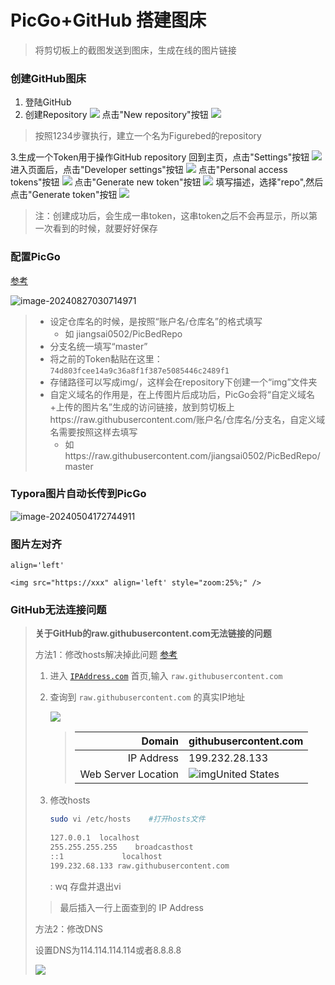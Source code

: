 # PicGo+GitHub 搭建图床

> 将剪切板上的截图发送到图床，生成在线的图片链接

### 创建GitHub图床
1. 登陆GitHub
2. 创建Repository
![](https://raw.githubusercontent.com/jiangsai0502/PicBedRepo/master/img/20200111135509.png)
点击"New repository"按钮
![](https://raw.githubusercontent.com/jiangsai0502/PicBedRepo/master/img/20200111135617.png)

> 按照1234步骤执行，建立一个名为Figurebed的repository

3.生成一个Token用于操作GitHub repository
回到主页，点击"Settings"按钮
![](https://raw.githubusercontent.com/jiangsai0502/PicBedRepo/master/img/20200111135856.png)
进入页面后，点击"Developer settings"按钮
![](https://raw.githubusercontent.com/jiangsai0502/PicBedRepo/master/img/20200111135837.png)
点击"Personal access tokens"按钮
![](https://raw.githubusercontent.com/jiangsai0502/PicBedRepo/master/img/20200111135915.png)
点击"Generate new token"按钮
![](https://raw.githubusercontent.com/jiangsai0502/PicBedRepo/master/img/20200111140018.png)
填写描述，选择"repo",然后点击"Generate token"按钮
![](https://raw.githubusercontent.com/jiangsai0502/PicBedRepo/master/img/20200111140125.png)
> 注：创建成功后，会生成一串token，这串token之后不会再显示，所以第一次看到的时候，就要好好保存



### 配置PicGo

[参考](https://picgo.github.io/PicGo-Doc/zh/guide/config.html)

![image-20240827030714971](https://raw.githubusercontent.com/jiangsai0502/PicBedRepo/master/image-20240827030714971.png)

> * 设定仓库名的时候，是按照“账户名/仓库名”的格式填写
>   * 如 jiangsai0502/PicBedRepo
> * 分支名统一填写“master”
> * 将之前的Token黏贴在这里：`74d803fcee14a9c36a8f1f387e5085446c2489f1`
> * 存储路径可以写成img/，这样会在repository下创建一个“img”文件夹
> * 自定义域名的作用是，在上传图片后成功后，PicGo会将“自定义域名+上传的图片名”生成的访问链接，放到剪切板上https://raw.githubusercontent.com/账户名/仓库名/分支名，自定义域名需要按照这样去填写
>   * 如https://raw.githubusercontent.com/jiangsai0502/PicBedRepo/master

### Typora图片自动长传到PicGo

![image-20240504172744911](https://raw.githubusercontent.com/jiangsai0502/PicBedRepo/master/img/202405041727992.png)

### 图片左对齐

`align='left'`

`<img src="https://xxx" align='left' style="zoom:25%;" />`



### GitHub无法连接问题

> **关于GitHub的raw.githubusercontent.com无法链接的问题**
>
> 方法1：修改hosts解决掉此问题 [参考](https://www.ioiox.com/archives/62.html)
>
> 1. 进入  [`IPAddress.com`](https://www.ipaddress.com/)  首页,输入  `raw.githubusercontent.com`
>
> 2. 查询到  `raw.githubusercontent.com`  的真实IP地址
>
>    ![](https://raw.githubusercontent.com/jiangsai0502/PicBedRepo/master/img/20200127165817.png)
>
>    > |              Domain | githubusercontent.com                                       |
>    > | ------------------: | ----------------------------------------------------------- |
>    > |          IP Address | 199.232.28.133                                              |
>    > | Web Server Location | ![img](https://www.ipaddress.com/flags/us.png)United States |
>
> 3. 修改hosts 
>
>    ```bash
>    sudo vi /etc/hosts    #打开hosts文件
>          
>    127.0.0.1	localhost
>    255.255.255.255	broadcasthost
>    ::1             localhost
>    199.232.68.133 raw.githubusercontent.com
>    ```
>    
>    : wq 存盘并退出vi
> > 最后插入一行上面查到的 IP Address
>
> 方法2：修改DNS
>
> 设置DNS为114.114.114.114或者8.8.8.8
>
> ![](https://gitee.com/jiangsai0502/PicBedRepo/raw/master/20200709230841.png)


